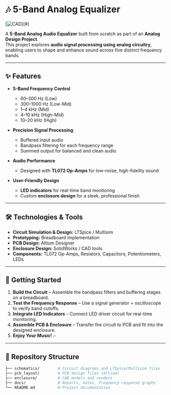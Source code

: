 # 🎶 5-Band Analog Equalizer  
  
[![CAD]([https://img.shields.io/badge/Enclosure-SolidWorks-lightgrey](https://github.com/NirwanV/Five-Band-Equalizer/blob/main/fivebandequalizer.jpeg))](#)  
 

A **5-Band Analog Audio Equalizer** built from scratch as part of an **Analog Design Project**.  
This project explores **audio signal processing using analog circuitry**, enabling users to shape and enhance sound across five distinct frequency bands.  

---

## ✨ Features  

- **5-Band Frequency Control**  
  - 60–300 Hz (Low)  
  - 300–1000 Hz (Low-Mid)  
  - 1–4 kHz (Mid)  
  - 4–10 kHz (High-Mid)  
  - 10–20 kHz (High)  

- **Precision Signal Processing**  
  - Buffered input audio  
  - Bandpass filtering for each frequency range  
  - Summed output for balanced and clean audio  

- **Audio Performance**  
  - Designed with **TL072 Op-Amps** for low-noise, high-fidelity sound  

- **User-Friendly Design**  
  - **LED indicators** for real-time band monitoring  
  - Custom **enclosure design** for a sleek, professional finish  

---

## 🛠️ Technologies & Tools  

- **Circuit Simulation & Design:** LTSpice / Multisim  
- **Prototyping:** Breadboard implementation  
- **PCB Design:** Altium Designer  
- **Enclosure Design:** SolidWorks / CAD tools  
- **Components:** TL072 Op-Amps, Resistors, Capacitors, Potentiometers, LEDs  

---

## 🚀 Getting Started  

1. **Build the Circuit** – Assemble the bandpass filters and buffering stages on a breadboard.  
2. **Test the Frequency Response** – Use a signal generator + oscilloscope to verify band cutoffs.  
3. **Integrate LED Indicators** – Connect LED driver circuit for real-time monitoring.  
4. **Assemble PCB & Enclosure** – Transfer the circuit to PCB and fit into the designed enclosure.  
5. **Enjoy Your Music!** 🎶  


---

## 📂 Repository Structure  

```bash
├── schematics/        # Circuit diagrams and LTSpice/Multisim files
├── pcb_layout/        # PCB design files (Altium)
├── enclosure/         # CAD models and renders
├── docs/              # Reports, notes, frequency response graphs
└── README.md          # Project documentation
